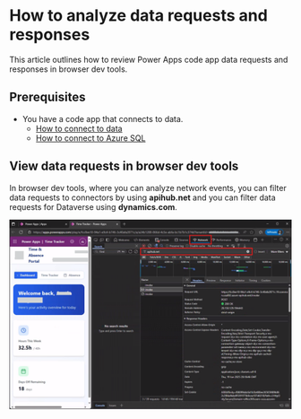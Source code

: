# How to analyze data requests and responses
This article outlines how to review Power Apps code app data requests and responses in browser dev tools. 

## Prerequisites
- You have a code app that connects to data.
  - [How to connect to data](./how-to-connect-to-data.md)
  - [How to connect to Azure SQL](./how-to-connect-azure-sql.md)

## View data requests in browser dev tools
In browser dev tools, where you can analyze network events, you can filter data requests to connectors by using **apihub.net** and you can filter data requests for Dataverse using **dynamics.com**.

![code_app_browser_dev_tools_to_see_data_requests](./contentMedia/code_app_browser_dev_tools_to_see_data_requests.png)
